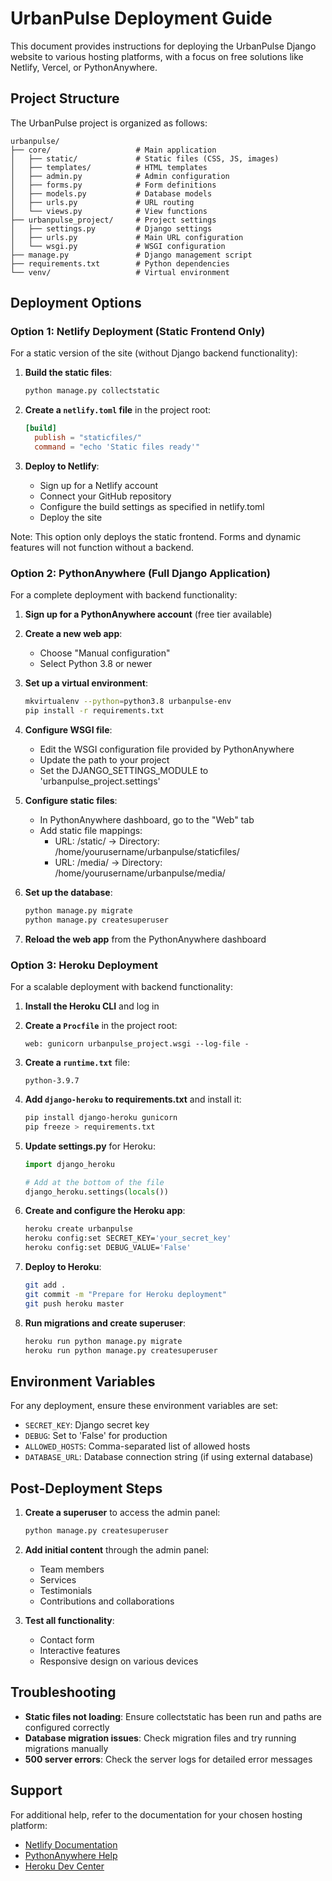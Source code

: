 # UrbanPulse Deployment Guide

This document provides instructions for deploying the UrbanPulse Django website to various hosting platforms, with a focus on free solutions like Netlify, Vercel, or PythonAnywhere.

## Project Structure

The UrbanPulse project is organized as follows:

```
urbanpulse/
├── core/                   # Main application
│   ├── static/             # Static files (CSS, JS, images)
│   ├── templates/          # HTML templates
│   ├── admin.py            # Admin configuration
│   ├── forms.py            # Form definitions
│   ├── models.py           # Database models
│   ├── urls.py             # URL routing
│   └── views.py            # View functions
├── urbanpulse_project/     # Project settings
│   ├── settings.py         # Django settings
│   ├── urls.py             # Main URL configuration
│   └── wsgi.py             # WSGI configuration
├── manage.py               # Django management script
├── requirements.txt        # Python dependencies
└── venv/                   # Virtual environment
```

## Deployment Options

### Option 1: Netlify Deployment (Static Frontend Only)

For a static version of the site (without Django backend functionality):

1. **Build the static files**:
   ```bash
   python manage.py collectstatic
   ```

2. **Create a `netlify.toml` file** in the project root:
   ```toml
   [build]
     publish = "staticfiles/"
     command = "echo 'Static files ready'"
   ```

3. **Deploy to Netlify**:
   - Sign up for a Netlify account
   - Connect your GitHub repository
   - Configure the build settings as specified in netlify.toml
   - Deploy the site

Note: This option only deploys the static frontend. Forms and dynamic features will not function without a backend.

### Option 2: PythonAnywhere (Full Django Application)

For a complete deployment with backend functionality:

1. **Sign up for a PythonAnywhere account** (free tier available)

2. **Create a new web app**:
   - Choose "Manual configuration"
   - Select Python 3.8 or newer

3. **Set up a virtual environment**:
   ```bash
   mkvirtualenv --python=python3.8 urbanpulse-env
   pip install -r requirements.txt
   ```

4. **Configure WSGI file**:
   - Edit the WSGI configuration file provided by PythonAnywhere
   - Update the path to your project
   - Set the DJANGO_SETTINGS_MODULE to 'urbanpulse_project.settings'

5. **Configure static files**:
   - In PythonAnywhere dashboard, go to the "Web" tab
   - Add static file mappings:
     - URL: /static/ → Directory: /home/yourusername/urbanpulse/staticfiles/
     - URL: /media/ → Directory: /home/yourusername/urbanpulse/media/

6. **Set up the database**:
   ```bash
   python manage.py migrate
   python manage.py createsuperuser
   ```

7. **Reload the web app** from the PythonAnywhere dashboard

### Option 3: Heroku Deployment

For a scalable deployment with backend functionality:

1. **Install the Heroku CLI** and log in

2. **Create a `Procfile`** in the project root:
   ```
   web: gunicorn urbanpulse_project.wsgi --log-file -
   ```

3. **Create a `runtime.txt`** file:
   ```
   python-3.9.7
   ```

4. **Add `django-heroku` to requirements.txt** and install it:
   ```bash
   pip install django-heroku gunicorn
   pip freeze > requirements.txt
   ```

5. **Update settings.py** for Heroku:
   ```python
   import django_heroku
   
   # Add at the bottom of the file
   django_heroku.settings(locals())
   ```

6. **Create and configure the Heroku app**:
   ```bash
   heroku create urbanpulse
   heroku config:set SECRET_KEY='your_secret_key'
   heroku config:set DEBUG_VALUE='False'
   ```

7. **Deploy to Heroku**:
   ```bash
   git add .
   git commit -m "Prepare for Heroku deployment"
   git push heroku master
   ```

8. **Run migrations and create superuser**:
   ```bash
   heroku run python manage.py migrate
   heroku run python manage.py createsuperuser
   ```

## Environment Variables

For any deployment, ensure these environment variables are set:

- `SECRET_KEY`: Django secret key
- `DEBUG`: Set to 'False' for production
- `ALLOWED_HOSTS`: Comma-separated list of allowed hosts
- `DATABASE_URL`: Database connection string (if using external database)

## Post-Deployment Steps

1. **Create a superuser** to access the admin panel:
   ```bash
   python manage.py createsuperuser
   ```

2. **Add initial content** through the admin panel:
   - Team members
   - Services
   - Testimonials
   - Contributions and collaborations

3. **Test all functionality**:
   - Contact form
   - Interactive features
   - Responsive design on various devices

## Troubleshooting

- **Static files not loading**: Ensure collectstatic has been run and paths are configured correctly
- **Database migration issues**: Check migration files and try running migrations manually
- **500 server errors**: Check the server logs for detailed error messages

## Support

For additional help, refer to the documentation for your chosen hosting platform:

- [Netlify Documentation](https://docs.netlify.com/)
- [PythonAnywhere Help](https://help.pythonanywhere.com/)
- [Heroku Dev Center](https://devcenter.heroku.com/)

